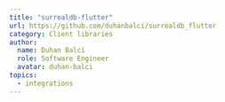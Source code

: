 ```yaml
---
title: "surrealdb-flutter"
url: https://github.com/duhanbalci/surrealdb_flutter
category: Client libraries
author:
  name: Duhan Balci
  role: Software Engineer
  avatar: duhan-balci
topics:
  - integrations
---
```


